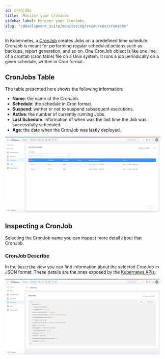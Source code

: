 ```yaml
---
id: cronjobs
title:  Monitor your CronJobs
sidebar_label: Monitor your CronJobs
slug: "/development_suite/monitoring/resources/cronjobs"
---
```


In Kubernetes, a [CronJob](https://kubernetes.io/docs/concepts/workloads/controllers/cron-jobs/) creates Jobs on a predefined time schedule.  
CronJob is meant for performing regular scheduled actions such as backups, report generation, and so on. One CronJob object is like one line of a crontab (cron table) file on a Unix system. It runs a job periodically on a given schedule, written in Cron format.

## CronJobs Table
The table presented here shows the following information:

* **Name**: the name of the CronJob.
* **Schedule**: the schedule in Cron format.
* **Suspend**: wether or not to suspend subsequent executions.
* **Active**: the number of currently running Jobs.
* **Last Schedule**: information of when was the last time the Job was successfully scheduled.
* **Age**: the date when the CronJob was lastly deployed.

![list_of_cronjobs](../img/cronjobs_list.png)

## Inspecting a CronJob

Selecting the CronJob name you can inspect more detail about that CronJob.
  
### CronJob Describe

In the `Describe` view you can find information about the selected CronJob in JSON format.
These details are the ones exposed by the [Kubernetes APIs](https://kubernetes.io/docs/reference/kubernetes-api/workload-resources/cron-job-v1/).

![describe](../img/cronjobs_describe.png)

